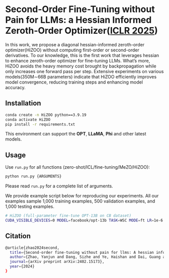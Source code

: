 # Second-Order Fine-Tuning without Pain for LLMs: a Hessian Informed Zeroth-Order Optimizer([ICLR 2025](https://arxiv.org/pdf/2402.15173))


In this work, we propose a diagonal
hessian-informed zeroth-order optimizer(HiZOO)
without computing first-order or second-order
derivatives. To our knowledge, this is the first
work that leverages hessian to enhance zeroth-order optimizer for fine-tuning LLMs. What’s
more, HiZOO avoids the heavy memory cost
brought by backpropagation while only increases
one forward pass per step. Extensive experiments
on various models(350M∼66B parameters) indicate that HiZOO efficiently improves model convergence, reducing training steps and enhancing
model accuracy.


## Installation

```bash
conda create -n HiZOO python==3.9.19
conda activate HiZOO
pip install -r requirements.txt
```

This environment can support the **OPT**, **LLaMA**, **Phi** and other latest models.

## Usage

Use `run.py` for all functions (zero-shot/ICL/fine-tuning/MeZO/HiZOO):

```bash
python run.py {ARGUMENTS}
```

Please read `run.py` for a complete list of arguments.

We provide example script below for reproducing our experiments. All our examples sample 1,000 
training examples, 500 validation examples, and 1,000 testing examples. 

```bash
# HiZOO (full-parameter fine-tune OPT-13B on CB dataset)
CUDA_VISIBLE_DEVICES=0 MODEL=facebook/opt-13b TASK=WSC MODE=ft LR=1e-6 EPS=1e-3 HESSIAN_SMOOTH_TYPE=constant1e-8 bash HiZOO.sh

```

## Citation
```bash
@article{zhao2024second,
  title={Second-order fine-tuning without pain for llms: A hessian informed zeroth-order optimizer},
  author={Zhao, Yanjun and Dang, Sizhe and Ye, Haishan and Dai, Guang and Qian, Yi and Tsang, Ivor W},
  journal={arXiv preprint arXiv:2402.15173},
  year={2024}
}
```
